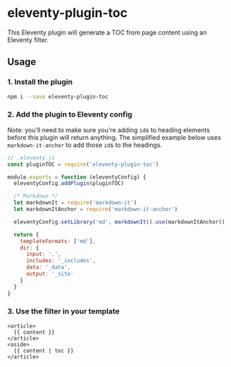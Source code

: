 # eleventy-plugin-toc

This Eleventy plugin will generate a TOC from page content using an Eleventy filter.

## Usage

### 1. Install the plugin

```sh
npm i --save eleventy-plugin-toc
```

### 2. Add the plugin to Eleventy config

Note: you'll need to make sure you're adding `id`s to heading elements before this plugin will return anything. The simplified example below uses `markdown-it-anchor` to add those `id`s to the headings.

```js
// .eleventy.js
const pluginTOC = require('eleventy-plugin-toc')

module.exports = function (eleventyConfig) {
  eleventyConfig.addPlugin(pluginTOC)

  /* Markdown */
  let markdownIt = require('markdown-it')
  let markdownItAnchor = require('markdown-it-anchor')

  eleventyConfig.setLibrary('md', markdownIt().use(markdownItAnchor))

  return {
    templateFormats: ['md'],
    dir: {
      input: '.',
      includes: '_includes',
      data: '_data',
      output: '_site'
    }
  }
}
```

### 3. Use the filter in your template

```liquid
<article>
  {{ content }}
</article>
<aside>
  {{ content | toc }}
</article>
```
